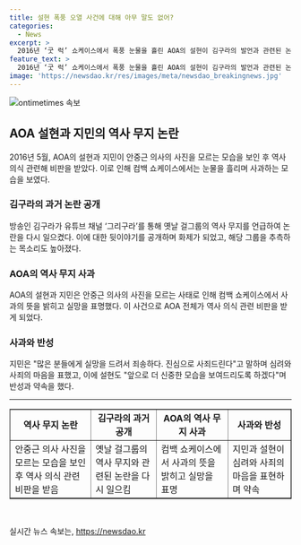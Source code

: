 ```yaml
---
title: 설현 폭풍 오열 사건에 대해 아무 말도 없어?
categories:
  - News
excerpt: >
  2016년 ‘굿 럭’ 쇼케이스에서 폭풍 눈물을 흘린 AOA의 설현이 김구라의 발언과 관련된 논란을 경험했다. 김구라가 예능 프로그램에서 AOA가 역사에 대한 무지를 드러냈다는 이야기를 공개하여 논란이 되었다. 이에 설현과 지민은 역사 관련 퀴즈에서 답을 맞히지 못한 후 비판을 받았고, 이에 눈물을 흘리며 사과했다. AOA의 쇼케이스에서는 팬들에게 사죄하고 더 신중한 태도를 취하겠다고 말했다.
feature_text: >
  2016년 ‘굿 럭’ 쇼케이스에서 폭풍 눈물을 흘린 AOA의 설현이 김구라의 발언과 관련된 논란을 경험했다. 김구라가 예능 프로그램에서 AOA가 역사에 대한 무지를 드러냈다는 이야기를 공개하여 논란이 되었다. 이에 설현과 지민은 역사 관련 퀴즈에서 답을 맞히지 못한 후 비판을 받았고, 이에 눈물을 흘리며 사과했다. AOA의 쇼케이스에서는 팬들에게 사죄하고 더 신중한 태도를 취하겠다고 말했다.
image: 'https://newsdao.kr/res/images/meta/newsdao_breakingnews.jpg'
---
```


<p><img src="https://newsdao.kr/res/images/meta/newsdao_breakingnews.jpg" alt="ontimetimes 속보" /></p>

<h2 data-ke-size="size26">AOA 설현과 지민의 역사 무지 논란</h2>

<p data-ke-size="size16">2016년 5월, AOA의 설현과 지민이 안중근 의사의 사진을 모르는 모습을 보인 후 역사 의식 관련해 비판을 받았다. 이로 인해 컴백 쇼케이스에서는 눈물을 흘리며 사과하는 모습을 보였다.</p>

<h3>김구라의 과거 논란 공개</h3>

<p data-ke-size="size16">방송인 김구라가 유튜브 채널 ‘그리구라’를 통해 옛날 걸그룹의 역사 무지를 언급하여 논란을 다시 일으켰다. 이에 대한 뒷이야기를 공개하며 화제가 되었고, 해당 그룹을 추측하는 목소리도 높아졌다.</p>

<h3>AOA의 역사 무지 사과</h3>

<p data-ke-size="size16">AOA의 설현과 지민은 안중근 의사의 사진을 모르는 사태로 인해 컴백 쇼케이스에서 사과의 뜻을 밝히고 실망을 표명했다. 이 사건으로 AOA 전체가 역사 의식 관련 비판을 받게 되었다.</p>

<h3>사과와 반성</h3>

<p data-ke-size="size16">지민은 "많은 분들에게 실망을 드려서 죄송하다. 진심으로 사죄드린다"고 말하며 심려와 사죄의 마음을 표했고, 이에 설현도 "앞으로 더 신중한 모습을 보여드리도록 하겠다"며 반성과 약속을 했다.</p>

<hr data-ke-size="size16">

<table style="width: 100%;" border="1">
<tbody>
<tr>
<td style="text-align: center; height: 17px;"><b>역사 무지 논란</b></td>
<td style="text-align: center; height: 17px;"><b>김구라의 과거 공개</b></td>
<td style="text-align: center; height: 17px;"><b>AOA의 역사 무지 사과</b></td>
<td style="text-align: center; height: 17px;"><b>사과와 반성</b></td>
</tr>
<tr>
<td>안중근 의사 사진을 모르는 모습을 보인 후 역사 의식 관련 비판을 받음</td>
<td>옛날 걸그룹의 역사 무지와 관련된 논란을 다시 일으킴</td>
<td>컴백 쇼케이스에서 사과의 뜻을 밝히고 실망을 표명</td>
<td>지민과 설현이 심려와 사죄의 마음을 표현하며 약속</td>
</tr>
</tbody>
</table>

<p data-ke-size="size16">&nbsp;</p>
실시간 뉴스 속보는, <a href="https://newsdao.kr" rel="dofollow">https://newsdao.kr</a>


